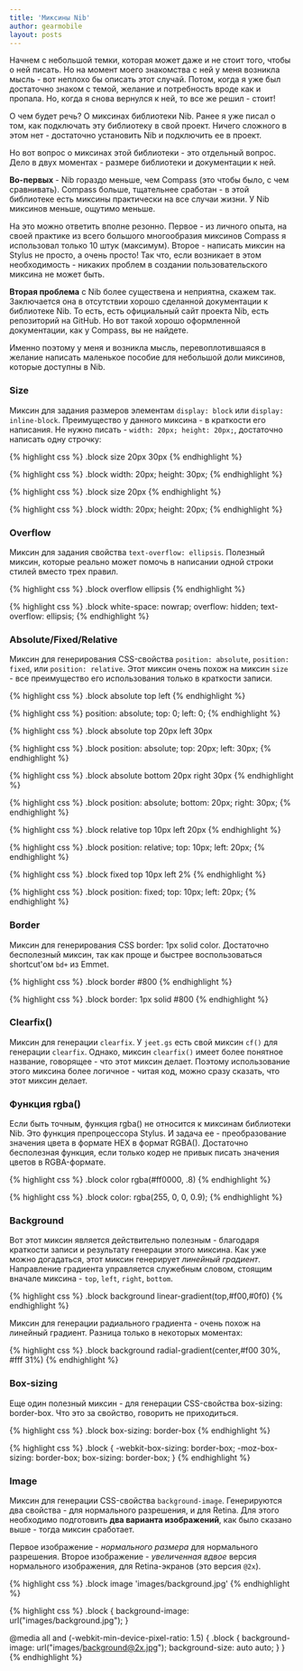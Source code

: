 ```yaml
---
title: 'Миксины Nib'
author: gearmobile
layout: posts
---
```

Начнем с небольшой темки, которая может даже и не стоит того, чтобы о ней писать. Но на момент моего знакомства с ней у меня возникла мысль - вот неплохо бы описать этот случай. Потом, когда я уже был достаточно знаком с темой, желание и потребность вроде как и пропала. Но, когда я снова вернулся к ней, то все же решил - стоит!

О чем будет речь? О миксинах библиотеки Nib. Ранее я уже писал о том, как подключать эту библиотеку в свой проект. Ничего сложного в этом нет - достаточно установить Nib и подключить ее в проект.

Но вот вопрос о миксинах этой библиотеки - это отдельный вопрос. Дело в двух моментах - размере библиотеки и документации к ней.

**Во-первых** - Nib гораздо меньше, чем Compass (это чтобы было, с чем сравнивать). Compass больше, тщательнее сработан - в этой библиотеке есть миксины практически на все случаи жизни. У Nib миксинов меньше, ощутимо меньше.

На это можно ответить вполне резонно. Первое - из личного опыта, на своей практике из всего большого многообразия миксинов Compass я использовал только 10 штук (максимум). Второе - написать миксин на Stylus не просто, а очень просто! Так что, если возникает в этом необходимость - никаких проблем в создании пользовательского миксина не может быть.

**Вторая проблема** с Nib более существена и неприятна, скажем так. Заключается она в отсутствии хорошо сделанной документации к библиотеке Nib. То есть, есть официальный сайт проекта Nib, есть репозиторий на GitHub. Но вот такой хорошо оформленной документации, как у Compass, вы не найдете.

Именно поэтому у меня и возникла мысль, перевоплотившаяся в желание написать маленькое пособие для небольшой доли миксинов, которые доступны в Nib.

### Size

Миксин для задания размеров элементам `display: block` или `display: inline-block`. Преимущество у данного миксина - в краткости его написания. Не нужно писать - `width: 20px; height: 20px;`, достаточно написать одну строчку:

{% highlight css %}
.block
	size 20px 30px
{% endhighlight %}

{% highlight css %}
.block
	width: 20px;
	height: 30px;
{% endhighlight %}

{% highlight css %}
.block
	size 20px
{% endhighlight %}

{% highlight css %}
.block
	width: 20px;
	height: 20px;
{% endhighlight %}

### Overflow

Миксин для задания свойства `text-overflow: ellipsis`. Полезный миксин, которые реально может помочь в написании одной строки стилей вместо трех правил.

{% highlight css %}
.block
	overflow ellipsis
{% endhighlight %}

{% highlight css %}
.block
	white-space: nowrap;
	overflow: hidden;
	text-overflow: ellipsis;
{% endhighlight %}

### Absolute/Fixed/Relative

Миксин для генерирования CSS-свойства `position: absolute`, `position: fixed`, или `position: relative`. Этот миксин очень похож на миксин `size` - все преимущество его использования только в краткости записи.

{% highlight css %}
.block
  absolute top left
{% endhighlight %}

{% highlight css %}
  position: absolute;
  top: 0;
  left: 0;
{% endhighlight %}

{% highlight css %}
.block
  absolute top 20px left 30px

{% highlight css %}
.block
  position: absolute;
  top: 20px;
  left: 30px;
{% endhighlight %}

{% highlight css %}
.block
  absolute bottom 20px right 30px
{% endhighlight %}

{% highlight css %}
.block
  position: absolute;
  bottom: 20px;
  right: 30px;
{% endhighlight %}

{% highlight css %}
.block
  relative top 10px left 20px
{% endhighlight %}

{% highlight css %}
.block
  position: relative;
  top: 10px;
  left: 20px;
{% endhighlight %}

{% highlight css %}
.block
  fixed top 10px left 2%
{% endhighlight %}

{% highlight css %}
.block
  position: fixed;
  top: 10px;
  left: 20px;
{% endhighlight %}

### Border

Миксин для генерирования CSS border: 1px solid color. Достаточно бесполезный миксин, так как проще и быстрее воспользоваться shortcut'ом `bd+` из Emmet.

{% highlight css %}
.block
  border #800
{% endhighlight %}

{% highlight css %}
.block
  border: 1px solid #800
{% endhighlight %}

### Clearfix()

Миксин для генерации `clearfix`. У `jeet.gs` есть свой миксин `cf()` для генерации `clearfix`. Однако, миксин `clearfix()` имеет более понятное название, говорящее - что этот миксин делает. Поэтому использование этого миксина более логичное - читая код, можно сразу сказать, что этот миксин делает.

### Функция rgba()

Если быть точным, функция rgba() не относится к миксинам библиотеки Nib. Это функция препроцессора Stylus. И задача ее - преобразование значения цвета в формате HEX в формат RGBA(). Достаточно бесполезная функция, если только кодер не привык писать значения цветов в RGBA-формате.

{% highlight css %}
.block
  color rgba(#ff0000, .8)
{% endhighlight %}

{% highlight css %}
.block
  color: rgba(255, 0, 0, 0.9);
{% endhighlight %}

### Background

Вот этот миксин является действительно полезным - благодаря краткости записи и результату генерации этого миксина. Как уже можно догадаться, этот миксин генерирует *линейный градиент*. Направление градиента управляется служебным словом, стоящим вначале миксина - `top`, `left`, `right`, `bottom`.

{% highlight css %}
.block
  background linear-gradient(top,#f00,#0f0)
{% endhighlight %}

Миксин для генерации радиального градиента - очень похож на линейный градиент. Разница только в некоторых моментах:

{% highlight css %}
.block
  background radial-gradient(center,#f00 30%, #fff 31%)
{% endhighlight %}

### Box-sizing

Еще один полезный миксин - для генерации CSS-свойства box-sizing: border-box. Что это за свойство, говорить не приходиться.

{% highlight css %}
.block
  box-sizing: border-box
{% endhighlight %}

{% highlight css %}
.block {
  -webkit-box-sizing: border-box;
  -moz-box-sizing: border-box;
  box-sizing: border-box;
}
{% endhighlight %}

### Image

Миксин для генерации CSS-свойства `background-image`. Генерируются два свойства - для нормального разрешения, и для Retina. Для этого необходимо подготовить **два варианта изображений**, как было сказано выше - тогда миксин сработает.

Первое изображение - *нормального размера* для нормального разрешения. Второе изображение - *увеличенная вдвое* версия нормального изображения, для Retina-экранов (это версия `@2x`).

{% highlight css %}
.block
  image 'images/background.jpg'
{% endhighlight %}

{% highlight css %}
.block {
  background-image: url("images/background.jpg");
}

@media all and (-webkit-min-device-pixel-ratio: 1.5) {
  .block {
    background-image: url("images/background@2x.jpg");
    background-size: auto auto;
  }
}
{% endhighlight %}
